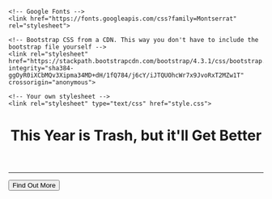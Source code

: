 <!DOCTYPE html>
<html>
  <head>
    <title>Startup</title>
     <!-- Required meta tags -->
    <meta charset="utf-8">
    <meta name="viewport" content="width=device-width, initial-scale=1, shrink-to-fit=no">

    <!-- Google Fonts -->
    <link href="https://fonts.googleapis.com/css?family=Montserrat" rel="stylesheet">

    <!-- Bootstrap CSS from a CDN. This way you don't have to include the bootstrap file yourself -->
    <link rel="stylesheet" href="https://stackpath.bootstrapcdn.com/bootstrap/4.3.1/css/bootstrap.min.css" integrity="sha384-ggOyR0iXCbMQv3Xipma34MD+dH/1fQ784/j6cY/iJTQUOhcWr7x9JvoRxT2MZw1T" crossorigin="anonymous">
    
    <!-- Your own stylesheet -->
    <link rel="stylesheet" type="text/css" href="style.css">
  </head>
  <body>
    <div class="container d-flex align-items-center h-100">
      <div class="row">
        <header class="text-center col-12">
          <h1  class="text-uppercase"><strong>This Year is Trash, but it'll Get Better</strong></h1>
        </header>
          <div class="buffer col-12"> 
          <sectionn class="text-center col-12">
            <hr>
            <a href="https://mailchi.mp/b3e9ad7b3a0e/movefoward">
             <button class="btn btn-primary btn-xl">Find Out More</button>
            </a>
          </section>
        </div>
      </div>  
    </body>
  </html>

